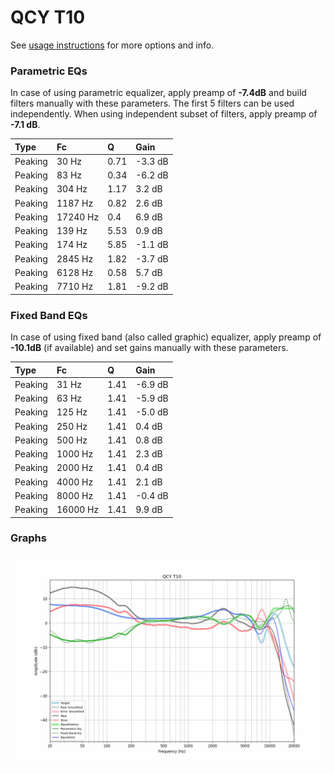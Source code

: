 # QCY T10
See [usage instructions](https://github.com/jaakkopasanen/AutoEq#usage) for more options and info.

### Parametric EQs
In case of using parametric equalizer, apply preamp of **-7.4dB** and build filters manually
with these parameters. The first 5 filters can be used independently.
When using independent subset of filters, apply preamp of **-7.1 dB**.

| Type    | Fc       |    Q | Gain    |
|:--------|:---------|:-----|:--------|
| Peaking | 30 Hz    | 0.71 | -3.3 dB |
| Peaking | 83 Hz    | 0.34 | -6.2 dB |
| Peaking | 304 Hz   | 1.17 | 3.2 dB  |
| Peaking | 1187 Hz  | 0.82 | 2.6 dB  |
| Peaking | 17240 Hz | 0.4  | 6.9 dB  |
| Peaking | 139 Hz   | 5.53 | 0.9 dB  |
| Peaking | 174 Hz   | 5.85 | -1.1 dB |
| Peaking | 2845 Hz  | 1.82 | -3.7 dB |
| Peaking | 6128 Hz  | 0.58 | 5.7 dB  |
| Peaking | 7710 Hz  | 1.81 | -9.2 dB |

### Fixed Band EQs
In case of using fixed band (also called graphic) equalizer, apply preamp of **-10.1dB**
(if available) and set gains manually with these parameters.

| Type    | Fc       |    Q | Gain    |
|:--------|:---------|:-----|:--------|
| Peaking | 31 Hz    | 1.41 | -6.9 dB |
| Peaking | 63 Hz    | 1.41 | -5.9 dB |
| Peaking | 125 Hz   | 1.41 | -5.0 dB |
| Peaking | 250 Hz   | 1.41 | 0.4 dB  |
| Peaking | 500 Hz   | 1.41 | 0.8 dB  |
| Peaking | 1000 Hz  | 1.41 | 2.3 dB  |
| Peaking | 2000 Hz  | 1.41 | 0.4 dB  |
| Peaking | 4000 Hz  | 1.41 | 2.1 dB  |
| Peaking | 8000 Hz  | 1.41 | -0.4 dB |
| Peaking | 16000 Hz | 1.41 | 9.9 dB  |

### Graphs
![](./QCY%20T10.png)